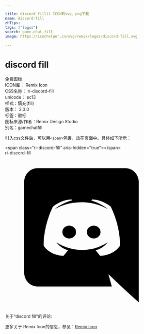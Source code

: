 ```yaml
---

title: discord fill() ICON转svg、png下载
name: discord-fill
zhTips: 
tags: ["logos"]
search: game,chat,fill
image: https://iconhelper.cn/svg/remix/logos/discord-fill.svg

---
```


# discord fill  <small style="font-size: 60%;font-weight: 100"></small>


<div class="detail-page">
<p>
<span><span class="badge-success badge">免费图标</span> </span>
<br/>
<span>
ICON库：
<span class="badge-secondary badge">Remix Icon</span> 
</span>
<br/>
<span>
CSS名称：
<span class="badge-secondary badge">ri-discord-fill</span> 
</span>
<br/>
<span>
unicode：
<span class="badge-secondary badge">ec13</span> 
<copy-btn content='ec13' btn-title=""></copy-btn>
<copy-btn :content='String.fromCodePoint(parseInt("ec13", 16))' btn-title="复制U"></copy-btn>
</span><br/><span>样式：<span class="badge-light badge">填充(fill)</span></span>
<br/>
<span>
版本：
<span class="badge-secondary badge">2.3.0</span> 
</span><br/><span>标签：<span class="badge-light badge"><router-link to="/tags/logos.html">徽标</router-link></span></span>
<br/>
<span>图标来源/作者：<span class="badge-light badge">Remix Design Studio</span></span> 
<br/>
<span>别名：<span class="badge-light badge">game</span><span class="badge-light badge">chat</span><span class="badge-light badge">fill</span></span><br/>
</p>
</div>
<div class="alert alert-dark">
  <i class="ri-discord-fill ri-xs"></i>
  <i class="ri-discord-fill ri-sm"></i>
  <i class="ri-discord-fill ri-lg"></i>
  <i class="ri-discord-fill ri-2x"></i>
  <i class="ri-discord-fill ri-3x"></i>
  <i class="ri-discord-fill ri-5x"></i>
  <i class="ri-discord-fill ri-7x"></i>
</div>
<div>
  <p>引入css文件后，可以用<code>&lt;span&gt;</code>包裹，放在页面中。具体如下所示：    
  </p>
  <div class="alert alert-primary" style="font-size: 14px">
    &lt;span class="ri-discord-fill" aria-hidden="true"&gt;&lt;/span&gt;
    <copy-btn content='<span class="ri-discord-fill" aria-hidden="true"></span>'></copy-btn>
  </div>
  <div class="alert alert-secondary">
    <i class="ri-discord-fill"
    style="font-size: 24px"
    aria-hidden="true"></i> ri-discord-fill
    <copy-btn content="ri-discord-fill" btn-title="复制图标名称"></copy-btn>
  </div>
</div>
<div id="svg" class="svg-wrap">
<svg xmlns="http://www.w3.org/2000/svg" viewBox="0 0 24 24">
    <g>
        <path fill="none" d="M0 0h24v24H0z"/>
        <path fill-rule="nonzero" d="M10.076 11c.6 0 1.086.45 1.075 1 0 .55-.474 1-1.075 1C9.486 13 9 12.55 9 12s.475-1 1.076-1zm3.848 0c.601 0 1.076.45 1.076 1s-.475 1-1.076 1c-.59 0-1.075-.45-1.075-1s.474-1 1.075-1zm4.967-9C20.054 2 21 2.966 21 4.163V23l-2.211-1.995-1.245-1.176-1.317-1.25.546 1.943H5.109C3.946 20.522 3 19.556 3 18.359V4.163C3 2.966 3.946 2 5.109 2H18.89zm-3.97 13.713c2.273-.073 3.148-1.596 3.148-1.596 0-3.381-1.482-6.122-1.482-6.122-1.48-1.133-2.89-1.102-2.89-1.102l-.144.168c1.749.546 2.561 1.334 2.561 1.334a8.263 8.263 0 0 0-3.096-1.008 8.527 8.527 0 0 0-2.077.02c-.062 0-.114.011-.175.021-.36.032-1.235.168-2.335.662-.38.178-.607.305-.607.305s.854-.83 2.705-1.376l-.103-.126s-1.409-.031-2.89 1.103c0 0-1.481 2.74-1.481 6.121 0 0 .864 1.522 3.137 1.596 0 0 .38-.472.69-.871-1.307-.4-1.8-1.24-1.8-1.24s.102.074.287.179c.01.01.02.021.041.031.031.022.062.032.093.053.257.147.514.262.75.357.422.168.926.336 1.513.452a7.06 7.06 0 0 0 2.664.01 6.666 6.666 0 0 0 1.491-.451c.36-.137.761-.337 1.183-.62 0 0-.514.861-1.862 1.25.309.399.68.85.68.85z"/>
    </g>
</svg>

</div>
<detail full-name='ri-discord-fill'></detail>  
<div>
<p>关于“discord fill”的评论:</p>
</div>
<Vssue title="关于“discord fill”的评论" ></Vssue>    
<div><p>更多关于  Remix Icon的信息，参见：<a target="_blank" href="https://iconhelper.cn/remix.html">Remix Icon</a>
</p></div>
